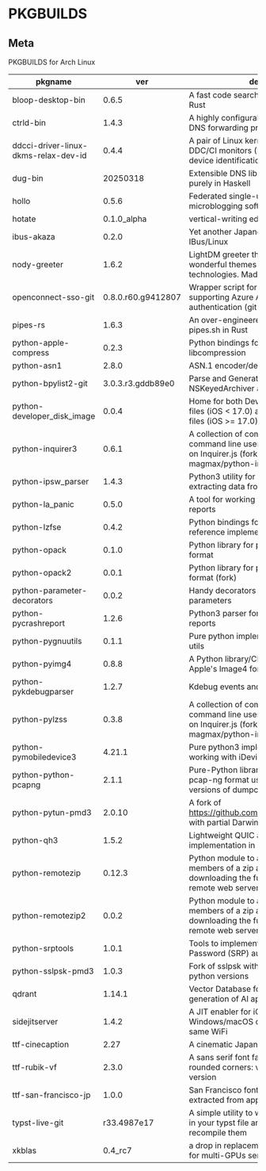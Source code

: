 # PKGBUILDS

## Meta

PKGBUILDS for Arch Linux

<!-- start -->

|pkgname|ver|desc|
|---|---|---|
|bloop-desktop-bin|0.6.5|A fast code search engine written in Rust|
|ctrld-bin|1.4.3|A highly configurable, multi-protocol DNS forwarding proxy|
|ddcci-driver-linux-dkms-relax-dev-id|0.4.4|A pair of Linux kernel drivers for DDC/CI monitors (DKMS): relaxed device identification|
|dug-bin|20250318|Extensible DNS libraries written purely in Haskell|
|hollo|0.5.6|Federated single-user microblogging software|
|hotate|0.1.0_alpha|vertical-writing editor|
|ibus-akaza|0.2.0|Yet another Japanese IME for IBus/Linux|
|nody-greeter|1.6.2|LightDM greeter that allows to create wonderful themes with web technologies. Made in Node.js|
|openconnect-sso-git|0.8.0.r60.g9412807|Wrapper script for OpenConnect supporting Azure AD (SAMLv2) authentication (git version)|
|pipes-rs|1.6.3|An over-engineered rewrite of pipes.sh in Rust|
|python-apple-compress|0.2.3|Python bindings for Apple's libcompression|
|python-asn1|2.8.0|ASN.1 encoder/decoder|
|python-bpylist2-git|3.0.3.r3.gddb89e0|Parse and Generate binary plists and NSKeyedArchiver archives|
|python-developer_disk_image|0.0.4|Home for both DeveloperDiskImage files (iOS < 17.0) and Personalized files (iOS >= 17.0)|
|python-inquirer3|0.6.1|A collection of common interactive command line user interfaces, based on Inquirer.js (fork of magmax/python-inquirer)|
|python-ipsw_parser|1.4.3|Python3 utility for parsing and extracting data from IPSW|
|python-la_panic|0.5.0|A tool for working with iPhone crash reports|
|python-lzfse|0.4.2|Python bindings for the LZFSE reference implementation|
|python-opack|0.1.0|Python library for parsing the opack format|
|python-opack2|0.0.1|Python library for parsing the opack format (fork)|
|python-parameter-decorators|0.0.2|Handy decorators for converting parameters|
|python-pycrashreport|1.2.6|Python3 parser for Apple's crash reports|
|python-pygnuutils|0.1.1|Pure python implementation for GNU utils|
|python-pyimg4|0.8.8|A Python library/CLI tool for parsing Apple's Image4 format|
|python-pykdebugparser|1.2.7|Kdebug events and ktraces parser|
|python-pylzss|0.3.8|A collection of common interactive command line user interfaces, based on Inquirer.js (fork of magmax/python-inquirer)|
|python-pymobiledevice3|4.21.1|Pure python3 implementation for working with iDevices|
|python-python-pcapng|2.1.1|Pure-Python library to parse the pcap-ng format used by newer versions of dumpcap & similar tools|
|python-pytun-pmd3|2.0.10|A fork of https://github.com/montag451/pytun with partial Darwin support|
|python-qh3|1.5.2|Lightweight QUIC and HTTP/3 implementation in Python|
|python-remotezip|0.12.3|Python module to access single members of a zip archive without downloading the full content from a remote web server|
|python-remotezip2|0.0.2|Python module to access single members of a zip archive without downloading the full content from a remote web server (fork)|
|python-srptools|1.0.1|Tools to implement Secure Remote Password (SRP) authentication|
|python-sslpsk-pmd3|1.0.3|Fork of sslpsk with support for latest python versions|
|qdrant|1.14.1|Vector Database for the next generation of AI applications|
|sidejitserver|1.4.2|A JIT enabler for iOS 17 with a Windows/macOS computer on the same WiFi|
|ttf-cinecaption|2.27|A cinematic Japanese font|
|ttf-rubik-vf|2.3.0|A sans serif font family with slightly rounded corners: variable font version|
|ttf-san-francisco-jp|1.0.0|San Francisco font for Japanese, extracted from apple.com|
|typst-live-git|r33.4987e17|A simple utility to watch for changes in your typst file and automatically recompile them|
|xkblas|0.4_rc7|a drop in replacement of blas library for multi-GPUs servers|

<!-- end -->

